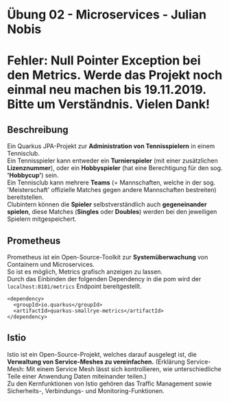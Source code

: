 # Übung 02 - Microservices - Julian Nobis

# Fehler: Null Pointer Exception bei den Metrics. Werde das Projekt noch einmal neu machen bis 19.11.2019.<br>Bitte um Verständnis. Vielen Dank!

## Beschreibung
Ein Quarkus JPA-Projekt zur <strong>Administration von Tennisspielern</strong> in einem Tennisclub.<br>Ein Tennisspieler kann entweder ein <strong>Turnierspieler</strong> (mit einer zusätzlichen <strong>Lizenznummer</strong>), oder ein <strong>Hobbyspieler</strong> (hat eine Berechtigung für den sog. <strong>'Hobbycup'</strong>) sein. <br>Ein Tennisclub kann mehrere <strong>Teams</strong> (= Mannschaften, welche in der sog. 'Meisterschaft' offizielle Matches gegen andere Mannschaften bestreiten) bereitstellen.<br>Clubintern können die <strong>Spieler</strong> selbstverständlich auch <strong>gegeneinander spielen</strong>, diese Matches (<strong>Singles</strong> oder <strong>Doubles</strong>) werden bei den jeweiligen Spielern mitgespeichert. 

## Prometheus
Prometheus ist ein Open-Source-Toolkit zur <strong>Systemüberwachung</strong> von Containern und Microservices.<br>So ist es möglich, Metrics grafisch anzeigen zu lassen.<br>
Durch das Einbinden der folgenden Dependency in die pom wird der ````localhost:8181/metrics```` Endpoint bereitgestellt. 
````
<dependency>
  <groupId>io.quarkus</groupId>
  <artifactId>quarkus-smallrye-metrics</artifactId>
</dependency>
````

## Istio
Istio ist ein Open-Source-Projekt, welches darauf ausgelegt ist, die <strong>Verwaltung von Service-Meshes zu vereinfachen.</strong> 
(Erklärung Service-Mesh: Mit einem Service Mesh lässt sich kontrollieren, wie unterschiedliche Teile einer Anwendung Daten miteinander teilen.)
<br>Zu den Kernfunktionen von Istio gehören das Traffic Management sowie Sicherheits-, Verbindungs- und Monitoring-Funktionen.

